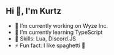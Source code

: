 ## Hi 👋, I'm Kurtz
- 🔭 I’m currently working on Wyze Inc.
- 🌱 I’m currently learning TypeScript
- 🐍 Skills: Lua, Discord.JS
- ⚡ Fun fact: I like spaghetti 🍝

<!--
**Kurtzxxz/kurtzxxz** is a ✨ _special_ ✨ repository because its `README.md` (this file) appears on your GitHub profile.

Here are some ideas to get you started:

- 👯 I’m looking to collaborate on ...
- 🤔 I’m looking for help with ...
- 💬 Ask me about ...
- 📫 How to reach me: ...
- 😄 Pronouns: ...
- ⚡ Fun fact: ...
-->

